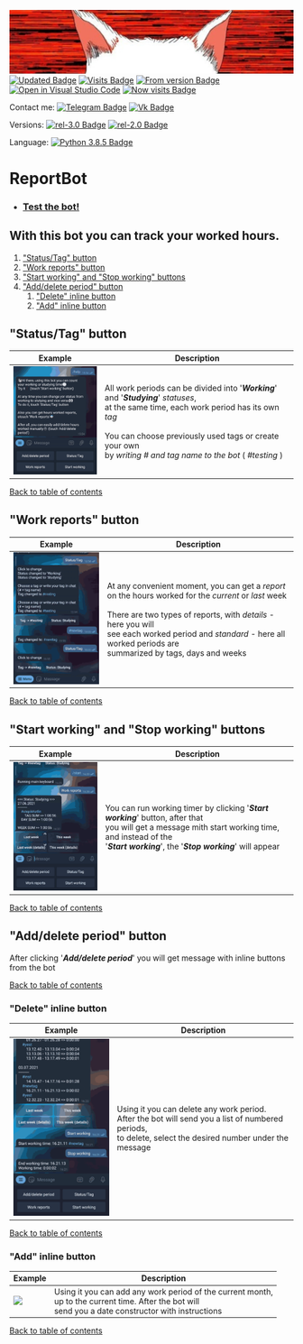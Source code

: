 [![Bot's GitHub Banner](imgs/banner2.jpg)](https://github.com/TAPAKAHOKOT/ReportBot) 
[![Updated Badge](https://img.shields.io/github/last-commit/TAPAKAHOKOT/ReportBot)](https://github.com/TAPAKAHOKOT/ReportBot) [![Visits Badge](https://badges.pufler.dev/visits/TAPAKAHOKOT/ReportBot)](https://github.com/TAPAKAHOKOT/ReportBot) [![From version Badge](https://img.shields.io/github/commits-since/TAPAKAHOKOT/ReportBot/rel-2.0)](https://github.com/TAPAKAHOKOT/ReportBot) [![Open in Visual Studio Code](https://open.vscode.dev/badges/open-in-vscode.svg)](https://open.vscode.dev/TAPAKAHOKOT/ReportBot) [![Now visits Badge](https://img.shields.io/github/watchers/TAPAKAHOKOT/ReportBot?style=social)](https://github.com/TAPAKAHOKOT/ReportBot)

Contact me: [![Telegram Badge](https://img.shields.io/badge/%20-Tg-0088cc?logo=telegram)](https://t.me/TAPAKAHOKOT) [![Vk Badge](https://img.shields.io/badge/%20-Vk-ffffff?logo=vk&logoColor=0088cc)](https://vk.com/kpabakot)

Versions: [![rel-3.0 Badge](https://img.shields.io/badge/Realese-3.0-Green)](https://github.com/TAPAKAHOKOT/ReportBot) [![rel-2.0 Badge](https://img.shields.io/badge/Old%20bot-2.0-bd0000)](https://github.com/TAPAKAHOKOT/ReportBot/tree/rel-2.0)

Language: [![Python 3.8.5 Badge](https://img.shields.io/badge/Python-3.8.5-blue)](https://www.python.org/downloads/release/python-385/) 


<a name="table_of_contents"></a>
# ReportBot

- ### [Test the bot!](https://t.me/clear_reports_sender_bot)

## With this bot you can track your worked hours. 

1. ["Status/Tag" button](#status_tag)
2. ["Work reports" button](#work_reports)
3. ["Start working" and "Stop working" buttons](#start_stop_working)
4. ["Add/delete period" button](#add_delete_period)
    1. ["Delete" inline button](#delete)
    2. ["Add" inline button](#add)

<a name="status_tag"></a> 
## "Status/Tag" button

| Example | Description |
|---------|-------------|
| <img src="imgs/status_tag.gif" width="200"> | All work periods can be divided into '***Working***' and '***Studying***' _statuses_,<br>at the same time, each work period has its own _tag_<br><br>You can choose previously used tags or create your own <br>by _writing # and tag name to the bot_ ( _#testing_ )
<!-- ![Screenshot](imgs/status_tag.gif) -->

[Back to table of contents](#table_of_contents)


<a name="work_reports"></a> 
## "Work reports" button

| Example | Description |
|---------|-------------|
| <img src="imgs/reports.gif" width="200"> | At any convenient moment, you can get a _report_ <br>on the hours worked for the _current_ or _last_ week<br><br>There are two types of reports, with _details_ - here you will <br>see each worked period and _standard_ - here all worked periods are <br>summarized by tags, days and weeks |

<!-- ![Screenshot](imgs/reports.gif) -->

[Back to table of contents](#table_of_contents)


<a name="start_stop_working"></a> 
## "Start working" and "Stop working" buttons

| Example | Description |
|---------|-------------|
| <img src="imgs/start_stop.gif" width="200"> | You can run working timer by clicking '***Start working***' button, after that<br>you will get a message mith start working time, and instead of the <br>'***Start working***', the '***Stop working***' will appear |

<!-- ![Screenshot](imgs/start_stop.gif) -->

[Back to table of contents](#table_of_contents)


<a name="add_delete_period"></a> 
## "Add/delete period" button

After clicking '***Add/delete period***' you will get message with inline buttons from the bot

[Back to table of contents](#table_of_contents)


<a name="delete"></a> 
### "Delete" inline button

| Example | Description |
|---------|-------------|
| <img src="imgs/delete.gif" width="200"> | Using it you can delete any work period.<br>After the bot will send you a list of numbered periods,<br>to delete, select the desired number under the message

<!-- ![Screenshot](imgs/delete.gif) -->

[Back to table of contents](#table_of_contents)


<a name="add"></a> 
### "Add" inline button

| Example | Description |
|---------|-------------|
| <img src="imgs/add.gif" width="200"> | Using it you can add any work period of the current month,<br>up to the current time. After the bot will<br>send you a date constructor with instructions

<!-- ![Screenshot](imgs/add.gif) -->

[Back to table of contents](#table_of_contents)

